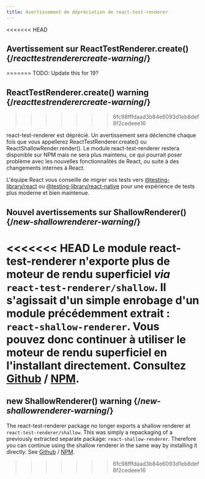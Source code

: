 ```yaml
---
title: Avertissement de dépréciation de react-test-renderer
---
```


<<<<<<< HEAD
## Avertissement sur ReactTestRenderer.create() {/*reacttestrenderercreate-warning*/}
=======
TODO: Update this for 19?

## ReactTestRenderer.create() warning {/*reacttestrenderercreate-warning*/}
>>>>>>> 6fc98fffdaad3b84e6093d1eb8def8f2cedeee16

react-test-renderer est déprécié.  Un avertissement sera déclenché chaque fois que vous appellerez ReactTestRenderer.create() ou ReactShallowRender.render(). Le module react-test-renderer restera disponible sur NPM mais ne sera plus maintenu, ce qui pourrait poser problème avec les nouvelles fonctionnalités de React, ou suite à des changements internes à React.

L'équipe React vous conseille de migrer vos tests vers [@testing-library/react](https://testing-library.com/docs/react-testing-library/intro/) ou [@testing-library/react-native](https://callstack.github.io/react-native-testing-library/docs/getting-started) pour une expérience de tests plus moderne et bien maintenue.

## Nouvel avertissements sur ShallowRenderer() {/*new-shallowrenderer-warning*/}

<<<<<<< HEAD
Le module react-test-renderer n'exporte plus de moteur de rendu superficiel *via* `react-test-renderer/shallow`. Il s'agissait d'un simple enrobage d'un module précédemment extrait : `react-shallow-renderer`. Vous pouvez donc continuer à utiliser le moteur de rendu superficiel en l'installant directement. Consultez [Github](https://github.com/enzymejs/react-shallow-renderer) / [NPM](https://www.npmjs.com/package/react-shallow-renderer).
=======
## new ShallowRenderer() warning {/*new-shallowrenderer-warning*/}

The react-test-renderer package no longer exports a shallow renderer at `react-test-renderer/shallow`. This was simply a repackaging of a previously extracted separate package: `react-shallow-renderer`. Therefore you can continue using the shallow renderer in the same way by installing it directly. See [Github](https://github.com/enzymejs/react-shallow-renderer) / [NPM](https://www.npmjs.com/package/react-shallow-renderer).
>>>>>>> 6fc98fffdaad3b84e6093d1eb8def8f2cedeee16
